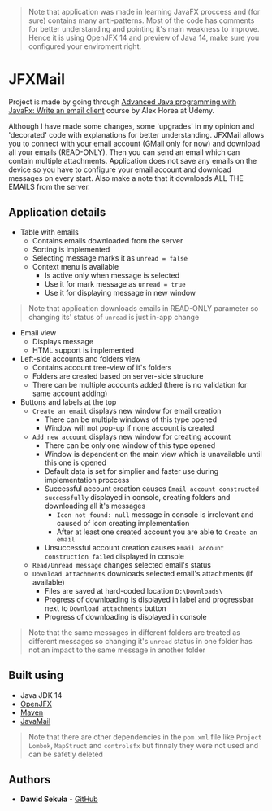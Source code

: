 
>Note that application was made in learning JavaFX proccess and (for sure) contains many anti-patterns. Most of the code has comments for better understanding 
and pointing it's main weakness to improve. Hence it is using OpenJFX 14 and preview of Java 14, make sure you configured your enviroment right.  

# JFXMail

Project is made by going through [Advanced Java programming with JavaFx: Write an email client](https://www.udemy.com/course/advanced-programming-with-javafx-build-an-email-client/)
course by Alex Horea at Udemy. 

Although I have made some changes, some 'upgrades' in my opinion and 'decorated' code with explanations for better understanding. JFXMail allows you to
connect with your email account (GMail only for now) and download all your emails (READ-ONLY). Then you can send an email which can contain multiple attachments. Application does not save any emails 
on the device so you have to configure your email account and download messages on every start. Also make a note that it downloads ALL THE EMAILS from the server.

## Application details

* Table with emails
    * Contains emails downloaded from the server
    * Sorting is implemented
    * Selecting message marks it as `unread = false`
    * Context menu is available
        * Is active only when message is selected
        * Use it for mark message as `unread = true`
        * Use it for displaying message in new window

>Note that application downloads emails in READ-ONLY parameter so changing its' status of `unread` is just in-app change

* Email view
    * Displays message
    * HTML support is implemented
* Left-side accounts and folders view
    * Contains account tree-view of it's folders
    * Folders are created based on server-side structure
    * There can be multiple accounts added (there is no validation for same account adding)
* Buttons and labels at the top
    * `Create an email` displays new window for email creation
        * There can be multiple windows of this type opened
        * Window will not pop-up if none account is created
    * `Add new account` displays new window for creating account
        * There can be only one window of this type opened
        * Window is dependent on the main view which is unavailable until this one is opened
        * Default data is set for simplier and faster use during implementation proccess
        * Successful account creation causes `Email account constructed successfully` displayed in console, creating folders and downloading all it's messages 
            * `Icon not found: null` message in console is irrelevant and caused of icon creating implementation
            * After at least one created account you are able to `Create an email`
        * Unsuccessful account creation causes `Email account construction failed` displayed in console
    * `Read/Unread message` changes selected email's status
    * `Download attachments` downloads selected email's attachments (if available) 
        * Files are saved at hard-coded location `D:\Downloads\`
        * Progress of downloading is displayed in label and progressbar next to `Download attachments` button
        * Progress of downloading is displayed in console

>Note that the same messages in different folders are treated as different messages so changing it's `unread` status in one folder has not an impact to the same message in another folder


## Built using

* Java JDK 14
* [OpenJFX](https://openjfx.io/index.html)
* [Maven](https://maven.apache.org/)
* [JavaMail](https://javaee.github.io/javamail/)

>Note that there are other dependencies in the `pom.xml` file like `Project Lombok`, `MapStruct` and `controlsfx`  but finnaly they were not used and can be safetly deleted

## Authors

* **Dawid Sekuła** - [GitHub](https://github.com/dawidsekula)
